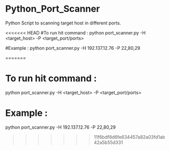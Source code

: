# Python_Port_Scanner
Python Script to scanning target host in different ports.

<<<<<<< HEAD
#To run hit command :
python port_scanner.py -H <target_host> -P <target_port/ports>

#Example :
python port_scanner.py -H 192.137.12.76 -P 22,80,29


=======
# To run hit command :
python port_scanner.py -H <target_host> -P <target_port/ports>

# Example :
python port_scanner.py -H 192.137.12.76 -P 22,80,29

>>>>>>> 11f6bdf8d6fe634457a82a03fd1ab42a5b55d331
